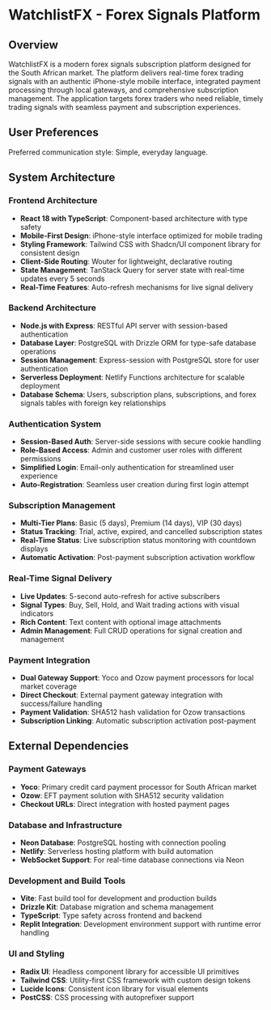# WatchlistFX - Forex Signals Platform

## Overview

WatchlistFX is a modern forex signals subscription platform designed for the South African market. The platform delivers real-time forex trading signals with an authentic iPhone-style mobile interface, integrated payment processing through local gateways, and comprehensive subscription management. The application targets forex traders who need reliable, timely trading signals with seamless payment and subscription experiences.

## User Preferences

Preferred communication style: Simple, everyday language.

## System Architecture

### Frontend Architecture
- **React 18 with TypeScript**: Component-based architecture with type safety
- **Mobile-First Design**: iPhone-style interface optimized for mobile trading
- **Styling Framework**: Tailwind CSS with Shadcn/UI component library for consistent design
- **Client-Side Routing**: Wouter for lightweight, declarative routing
- **State Management**: TanStack Query for server state with real-time updates every 5 seconds
- **Real-Time Features**: Auto-refresh mechanisms for live signal delivery

### Backend Architecture
- **Node.js with Express**: RESTful API server with session-based authentication
- **Database Layer**: PostgreSQL with Drizzle ORM for type-safe database operations
- **Session Management**: Express-session with PostgreSQL store for user authentication
- **Serverless Deployment**: Netlify Functions architecture for scalable deployment
- **Database Schema**: Users, subscription plans, subscriptions, and forex signals tables with foreign key relationships

### Authentication System
- **Session-Based Auth**: Server-side sessions with secure cookie handling
- **Role-Based Access**: Admin and customer user roles with different permissions
- **Simplified Login**: Email-only authentication for streamlined user experience
- **Auto-Registration**: Seamless user creation during first login attempt

### Subscription Management
- **Multi-Tier Plans**: Basic (5 days), Premium (14 days), VIP (30 days)
- **Status Tracking**: Trial, active, expired, and cancelled subscription states
- **Real-Time Status**: Live subscription status monitoring with countdown displays
- **Automatic Activation**: Post-payment subscription activation workflow

### Real-Time Signal Delivery
- **Live Updates**: 5-second auto-refresh for active subscribers
- **Signal Types**: Buy, Sell, Hold, and Wait trading actions with visual indicators
- **Rich Content**: Text content with optional image attachments
- **Admin Management**: Full CRUD operations for signal creation and management

### Payment Integration
- **Dual Gateway Support**: Yoco and Ozow payment processors for local market coverage
- **Direct Checkout**: External payment gateway integration with success/failure handling
- **Payment Validation**: SHA512 hash validation for Ozow transactions
- **Subscription Linking**: Automatic subscription activation post-payment

## External Dependencies

### Payment Gateways
- **Yoco**: Primary credit card payment processor for South African market
- **Ozow**: EFT payment solution with SHA512 security validation
- **Checkout URLs**: Direct integration with hosted payment pages

### Database and Infrastructure
- **Neon Database**: PostgreSQL hosting with connection pooling
- **Netlify**: Serverless hosting platform with build automation
- **WebSocket Support**: For real-time database connections via Neon

### Development and Build Tools
- **Vite**: Fast build tool for development and production builds
- **Drizzle Kit**: Database migration and schema management
- **TypeScript**: Type safety across frontend and backend
- **Replit Integration**: Development environment support with runtime error handling

### UI and Styling
- **Radix UI**: Headless component library for accessible UI primitives
- **Tailwind CSS**: Utility-first CSS framework with custom design tokens
- **Lucide Icons**: Consistent icon library for visual elements
- **PostCSS**: CSS processing with autoprefixer support